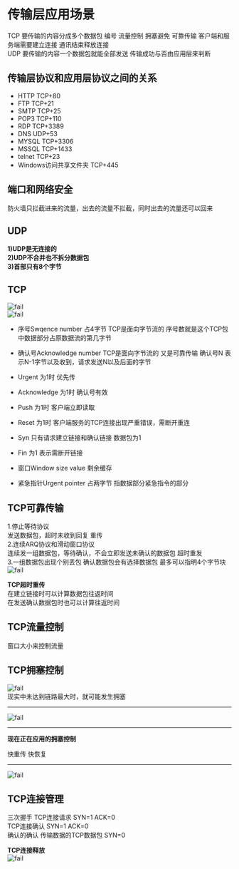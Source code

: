 # 传输层应用场景
TCP 要传输的内容分成多个数据包 编号 流量控制 拥塞避免 可靠传输
    客户端和服务端需要建立连接 通讯结束释放连接<br>
UDP 要传输的内容一个数据包就能全部发送 传输成功与否由应用层来判断<br>

## 传输层协议和应用层协议之间的关系

- HTTP TCP+80
- FTP  TCP+21
- SMTP TCP+25
- POP3 TCP+110
- RDP  TCP+3389
- DNS  UDP+53
- MYSQL TCP+3306
- MSSQL TCP+1433
- telnet TCP+23
- Windows访问共享文件夹 TCP+445

## 端口和网络安全
防火墙只拦截进来的流量，出去的流量不拦截，同时出去的流量还可以回来<br>


## UDP
__1)UDP是无连接的__<br>
__2)UDP不合并也不拆分数据包__<br>
__3)首部只有8个字节__<br>

## TCP
![fail](img/6.1.png)<br>
![fail](img/6.2.png)<br>

- 序号Swqence number 占4字节 TCP是面向字节流的
    序号数就是这个TCP包中数据部分占原数据流的第几字节
- 确认号Acknowledge number TCP是面向字节流的 又是可靠传输
    确认号N 表示N-1字节以及收到，请求发送N以及后面的字节
- Urgent 为1时 优先传
- Acknowledge 为1时 确认号有效
- Push 为1时 客户端立即读取
- Reset 为1时 客户端服务的TCP连接出现严重错误，需断开重连
- Syn 只有请求建立链接和确认链接 数据包为1
- Fin 为1 表示需断开链接

- 窗口Window size value 剩余缓存
- 紧急指针Urgent pointer 占两字节 指数据部分紧急指令的部分

## TCP可靠传输
1.停止等待协议<br>
发送数据包，超时未收到回复 重传<br>
2.连续ARQ协议和滑动窗口协议<br>
连续发一组数据包，等待确认，不会立即发送未确认的数据包
超时重发<br>
3.一组数据包出现个别丢包 确认数据包会有选择数据包
最多可以指明4个字节块<br>
![fail](img/6.3.png)


__TCP超时重传__<br>
在建立链接时可以计算数据包往返时间<br>
在发送确认数据包时也可以计算往返时间<br>

## TCP流量控制
窗口大小来控制流量<br>

## TCP拥塞控制
![fail](img/6.4.png)<br>
现实中未达到链路最大时，就可能发生拥塞 <br>

<hr>

![fail](img/6.5.png)<br>

<hr>

__现在正在应用的拥塞控制__<br>

快重传 快恢复<br><hr>
![fail](img/6.6.png)<br>
## TCP连接管理
三次握手
TCP连接请求 SYN=1 ACK=0<br>
TCP连接确认 SYN=1 ACK=0<br>
确认的确认 传输数据的TCP数据包 SYN=0<br>

__TCP连接释放__<br>
![fail](img/6.7.png)<br>
